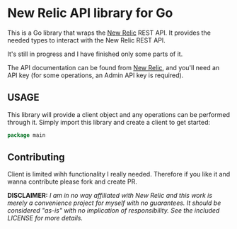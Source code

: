 # New Relic API library for Go

This is a Go library that wraps the [New Relic][1] REST
API. It provides the needed types to interact with the New Relic REST API.

It's still in progress and I have finished only some parts of it.

The API documentation can be found from [New Relic][1],
and you'll need an API key (for some operations, an Admin API key is
required).

## USAGE

This library will provide a client object and any operations can be performed
through it. Simply import this library and create a client to get started:

```go
package main

```

## Contributing

Client is limited wihh functionality I really needed. Therefore if you like it and wanna contribute please fork and create PR.

**DISCLAIMER:** *I am in no way affiliated with New Relic and this work is
merely a convenience project for myself with no guarantees. It should be
considered "as-is" with no implication of responsibility. See the included
LICENSE for more details.*

[1]: http://www.newrelic.com